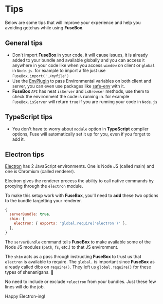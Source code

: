 # Tips

Below are some tips that will improve your experience and help you  avoiding gotchas while using **FuseBox**.

## General tips

* Don't import **FuseBox** in your code,
it will cause issues, it is already added to your bundle and
available globally and you can access it anywhere in your code like when you access `window` on client or `global` in `Node.js`.
for example to import a file just use `FuseBox.import('./myfile')`
* Use the [EnvPlugin](#envplugin) to pass Environmental variables on both client and server, you can even use packages like [safe-env](https://www.npmjs.com/package/safe-env) with it.
* **FuseBox** `API` has neat `isServer` and `isBrowser` methods, use them to check the environment the code is running in. for example `FuseBox.isServer` will return `true` if you are running your code in `Node.js`

## TypeScript tips
* You don't have to worry about `module` option in **TypeScript** compiler options, Fuse will automatically set it up for you, even if you forget to add it.


## Electron tips

[Electron](http://electron.atom.io/) has 2 JavaScript environments. One is Node JS (called main) and one is Chromium (called renderer).

Electron gives the renderer process the ability to call native commands by proxying through the `electron` module.

To make this setup work with **FuseBox**, you'll need to **add** these two options to the bundle targetting your renderer.

```js
{
  serverBundle: true,
  shim: {
    electron: { exports: "global.require('electron')" },
  },
}
```

The `serverBundle` command tells **FuseBox** to make available some of the Node JS modules (`path`, `fs`, etc.) to that JS environment.

The `shim` acts as a pass through instructing **FuseBox** to trust us that `electron` is available to require. The `global.` is important since **FuseBox** as already called dibs on `require()`. They left us `global.require()` for these types of shenanigans. :beers:

No need to include or exclude `+electron` from your bundles. Just these few lines will do the job.

Happy Electron-ing!
